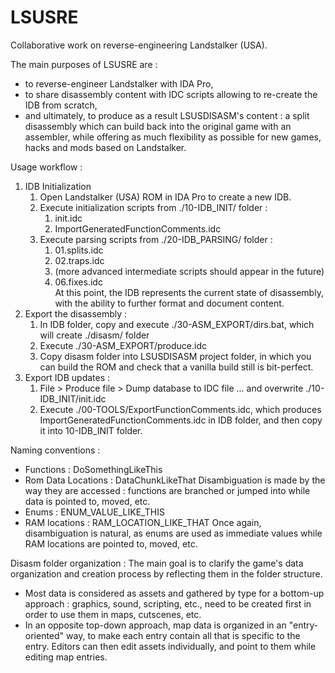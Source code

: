 LSUSRE
=====

Collaborative work on reverse-engineering Landstalker (USA).

The main purposes of LSUSRE are :
- to reverse-engineer Landstalker with IDA Pro,
- to share disassembly content with IDC scripts allowing to re-create the IDB from scratch,
- and ultimately, to produce as a result LSUSDISASM's content : a split disassembly which can build back into the original game with an assembler, while offering as much flexibility as possible for new games, hacks and mods based on Landstalker. 


Usage workflow :
1. IDB Initialization
    1. Open Landstalker (USA) ROM in IDA Pro to create a new IDB.
    2. Execute initialization scripts from ./10-IDB_INIT/ folder : 
        1. init.idc
        2. ImportGeneratedFunctionComments.idc
    3. Execute parsing scripts from ./20-IDB_PARSING/ folder :
        1. 01.splits.idc
        2. 02.traps.idc
        3. (more advanced intermediate scripts should appear in the future)
        4. 06.fixes.idc\
        At this point, the IDB represents the current state of disassembly, with the ability to further format and document content.
2. Export the disassembly :
    1. In IDB folder, copy and execute ./30-ASM_EXPORT/dirs.bat, which will create ./disasm/ folder
    2. Execute ./30-ASM_EXPORT/produce.idc
    3. Copy disasm folder into LSUSDISASM project folder, in which you can build the ROM and check that a vanilla build still is bit-perfect.
3. Export IDB updates :
    1. File > Produce file > Dump database to IDC file ... and overwrite ./10-IDB_INIT/init.idc
    2. Execute ./00-TOOLS/ExportFunctionComments.idc, which produces ImportGeneratedFunctionComments.idc in IDB folder, and then copy it into 10-IDB_INIT folder.


Naming conventions :
- Functions : DoSomethingLikeThis
- Rom Data Locations : DataChunkLikeThat
Disambiguation is made by the way they are accessed : functions are
branched or jumped into while data is pointed to, moved, etc.
- Enums : ENUM_VALUE_LIKE_THIS
- RAM locations : RAM_LOCATION_LIKE_THAT
Once again, disambiguation is natural, as enums are used as immediate
values while RAM locations are pointed to, moved, etc.


Disasm folder organization :
The main goal is to clarify the game's data organization and creation
process by reflecting them in the folder structure.
- Most data is considered as assets and gathered by type for a
bottom-up approach : graphics, sound, scripting, etc., need to be
created first in order to use them in maps, cutscenes, etc.
- In an opposite top-down approach, map data is organized in an
"entry-oriented" way, to make each entry contain all that is specific to
the entry.
Editors can then edit assets individually, and point to them while
editing map entries.
